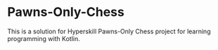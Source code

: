 # Pawns-Only-Chess
This is a solution for Hyperskill Pawns-Only Chess project for learning programming with Kotlin.
